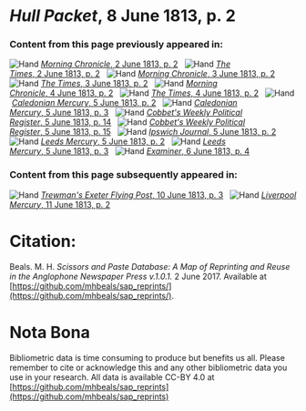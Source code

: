 # *Hull Packet*, 8 June 1813, p. 2  
  
### Content from this page previously appeared in:  
![Hand](http://scissorsandpaste.net/wp-content/uploads/2017/06/smallhandpointer.png) [*Morning Chronicle*, 2 June 1813, p. 2](https://mhbeals.github.io/sap_html/Morning-Chronicle/Morning-Chronicle-2-June-1813-p-2)  
![Hand](http://scissorsandpaste.net/wp-content/uploads/2017/06/smallhandpointer.png) [*The Times*, 2 June 1813, p. 2](https://mhbeals.github.io/sap_html/The-Times/The-Times-2-June-1813-p-2)  
![Hand](http://scissorsandpaste.net/wp-content/uploads/2017/06/smallhandpointer.png) [*Morning Chronicle*, 3 June 1813, p. 2](https://mhbeals.github.io/sap_html/Morning-Chronicle/Morning-Chronicle-3-June-1813-p-2)  
![Hand](http://scissorsandpaste.net/wp-content/uploads/2017/06/smallhandpointer.png) [*The Times*, 3 June 1813, p. 2](https://mhbeals.github.io/sap_html/The-Times/The-Times-3-June-1813-p-2)  
![Hand](http://scissorsandpaste.net/wp-content/uploads/2017/06/smallhandpointer.png) [*Morning Chronicle*, 4 June 1813, p. 2](https://mhbeals.github.io/sap_html/Morning-Chronicle/Morning-Chronicle-4-June-1813-p-2)  
![Hand](http://scissorsandpaste.net/wp-content/uploads/2017/06/smallhandpointer.png) [*The Times*, 4 June 1813, p. 2](https://mhbeals.github.io/sap_html/The-Times/The-Times-4-June-1813-p-2)  
![Hand](http://scissorsandpaste.net/wp-content/uploads/2017/06/smallhandpointer.png) [*Caledonian Mercury*, 5 June 1813, p. 2](https://mhbeals.github.io/sap_html/Caledonian-Mercury/Caledonian-Mercury-5-June-1813-p-2)  
![Hand](http://scissorsandpaste.net/wp-content/uploads/2017/06/smallhandpointer.png) [*Caledonian Mercury*, 5 June 1813, p. 3](https://mhbeals.github.io/sap_html/Caledonian-Mercury/Caledonian-Mercury-5-June-1813-p-3)  
![Hand](http://scissorsandpaste.net/wp-content/uploads/2017/06/smallhandpointer.png) [*Cobbet's Weekly Political Register*, 5 June 1813, p. 14](https://mhbeals.github.io/sap_html/Cobbet's-Weekly-Political-Register/Cobbet's-Weekly-Political-Register-5-June-1813-p-14)  
![Hand](http://scissorsandpaste.net/wp-content/uploads/2017/06/smallhandpointer.png) [*Cobbet's Weekly Political Register*, 5 June 1813, p. 15](https://mhbeals.github.io/sap_html/Cobbet's-Weekly-Political-Register/Cobbet's-Weekly-Political-Register-5-June-1813-p-15)  
![Hand](http://scissorsandpaste.net/wp-content/uploads/2017/06/smallhandpointer.png) [*Ipswich Journal*, 5 June 1813, p. 2](https://mhbeals.github.io/sap_html/Ipswich-Journal/Ipswich-Journal-5-June-1813-p-2)  
![Hand](http://scissorsandpaste.net/wp-content/uploads/2017/06/smallhandpointer.png) [*Leeds Mercury*, 5 June 1813, p. 2](https://mhbeals.github.io/sap_html/Leeds-Mercury/Leeds-Mercury-5-June-1813-p-2)  
![Hand](http://scissorsandpaste.net/wp-content/uploads/2017/06/smallhandpointer.png) [*Leeds Mercury*, 5 June 1813, p. 3](https://mhbeals.github.io/sap_html/Leeds-Mercury/Leeds-Mercury-5-June-1813-p-3)  
![Hand](http://scissorsandpaste.net/wp-content/uploads/2017/06/smallhandpointer.png) [*Examiner*, 6 June 1813, p. 4](https://mhbeals.github.io/sap_html/Examiner/Examiner-6-June-1813-p-4)  
  
### Content from this page subsequently appeared in:  
![Hand](http://scissorsandpaste.net/wp-content/uploads/2017/06/smallhandpointer.png) [*Trewman's Exeter Flying Post*, 10 June 1813, p. 3](https://mhbeals.github.io/sap_html/Trewman's-Exeter-Flying-Post/Trewman's-Exeter-Flying-Post-10-June-1813-p-3)  
![Hand](http://scissorsandpaste.net/wp-content/uploads/2017/06/smallhandpointer.png) [*Liverpool Mercury*, 11 June 1813, p. 2](https://mhbeals.github.io/sap_html/Liverpool-Mercury/Liverpool-Mercury-11-June-1813-p-2)  


# Citation: 

Beals. M. H. *Scissors and Paste Database: A Map of Reprinting and Reuse in the Anglophone Newspaper Press v.1.0.1.* 2 June 2017. Available at [https://github.com/mhbeals/sap_reprints/](https://github.com/mhbeals/sap_reprints/). 

# Nota Bona

Bibliometric data is time consuming to produce but benefits us all. Please remember to cite or acknowledge this and any other bibliometric data you use in your research. All data is available CC-BY 4.0 at [https://github.com/mhbeals/sap_reprints](https://github.com/mhbeals/sap_reprints)